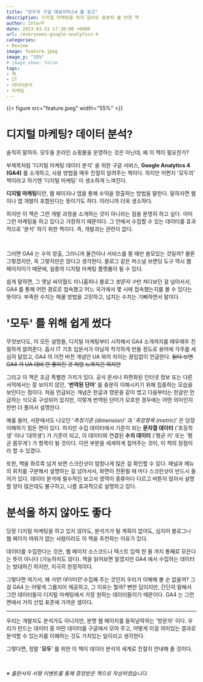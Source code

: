 ```yaml
---
title: "모두의 구글 애널리틱스4 를 읽고"
description: 디지털 마케팅을 하지 않아도 충분히 볼 만한 책
author: InterP
date: 2023-03-31 17:30:00 +0900
url: /everyones-google-analytics-4
categories:
- Review
image: feature.jpeg
image_y: "15%"
# image_show: false
tags: 
- 책
- IT
- 데이터분석
- 마케팅
---
```

{{< figure src="feature.jpeg" width="55%" >}}

# 디지털 마케팅? 데이터 분석?

솔직히 말하자. 모두들 온라인 쇼핑몰을 운영하는 것은 아닌데, 왜 이 책이 필요한가?

부제목처럼 '디지털 마케팅 데이터 분석' 을 위한 구글 서비스, **Google Analytics 4 (GA4)** 를 소개하고, 사용 방법을 매우 친절히 알려주는 책이다. 하지만 어쩐지 '모두의' 책이라고 하기엔 '디지털 마케팅' 이 생소하게 느껴진다. 

**디지털 마케팅**이란, 웹 페이지나 앱을 통해 수익을 창출하는 방법을 말한다. 말하자면 웹이나 앱 개발이 포함된다는 뜻이기도 하다. 이러니까 더욱 생소하다.

하지만 이 책은 그런 개발 과정을 소개하는 것이 아니라는 점을 분명히 하고 싶다. 이미 그런 마케팅을 하고 있다고 가정하기 때문이다. 그 안에서 수집할 수 있는 데이터를 효과적으로 '분석' 하기 위한 책이다. 즉, 개발과는 관련이 없다.

<br/>

그러면 GA4 는 수익 창출, 그러니까 물건이나 서비스를 팔 때만 쓸모있는 것일까? 물론 그렇겠지만, 꼭 그렇지만은 않다고 생각한다. 블로그 같은 퍼스널 브랜딩 도구 역시 웹 페이지이기 때문에, 일종의 디지털 마케팅 플랫폼이 될 수 있다. 

쉽게 말하면, 그 옛날 싸이월드 미니홈피나 블로그 *방문자 수*만 쳐다보던 걸 넘어서서, GA4 를 통해 어떤 경로로 접속했고 어느 국가에서 몇 시에 접속했는지를 볼 수 있다는 뜻이다. 부족한 수치는 메꿀 방법을 고민하고, 넘치는 수치는 기뻐하면서 말이다.

# '모두' 를 위해 쉽게 썼다

무엇보다도, 이 모든 설명들, 디지털 마케팅부터 시작해서 GA4 소개까지를 매우매우 친절하게 알려준다. 흡사 IT 기초 입문서가 아닐까 착각하게 만들 정도로 용어에 각주를 세심히 달았고, GA4 의 이전 버전 개념인 UA 와의 차이는 끊임없이 언급한다. ~~읽다 보면 GA4 가 UA 대비 안 좋아진 것 처럼 느껴지긴 하지만~~

그리고 이 책은 조금 특별한 가치가 있다. 공식 문서나 파편화된 인터넷 정보 또는 다른 서적에서는 잘 보이지 않던, '**번역된 단어**' 를 충분히 이해시키기 위해 집중하는 모습을 보인다는 점이다. 처음 언급되는 개념은 한글과 영문을 같이 썼고 다음부터는 한글만 언급하는 식으로 구성되어 있지만, 이렇게 번역된 단어가 모호한 경우에는 어떤 의미인지 한번 더 풀어서 설명한다. 

예를 들어, 서문에서도 나오던 '*측정기준 (dimension)*' 과 '*측정항목 (metric)*' 은 당장 이해하기 힘든 면이 있다. 하지만 수집 데이터에서 기준이 되는 **문자열 데이터** ('초등학생' 이나 '대학생') 가 기준이 되고, 이 데이터와 연결된 **수치 데이터** ('평균 키' 또는 '평균 몸무게') 가 항목이 될 것이다. 이런 부분을 세세하게 짚어주는 것이, 이 책의 장점이라 할 수 있겠다.

또한, 책을 촤르륵 넘겨 보면 스크린샷이 엄청나게 많은 걸 확인할 수 있다. 패널과 메뉴의 위치를 구분해서 설명하는 걸 넘어서서, 화면이 전환될 때 마다 스크린샷이 반드시 들어가 있다. 데이터 분석에 필수적인 보고서 영역이 종류마다 다르고 버튼이 많아서 설명할 양이 많은데도 불구하고, 나름 효과적으로 설명하고 있다.

# 분석을 하지 않아도 좋다

당장 디지털 마케팅을 하고 있지 않아도, 분석가가 될 계획이 없어도, 심지어 블로그나 웹 페이지 따위가 없는 사람이라도 이 책을 추천하는 이유가 있다.

데이터를 수집한다는 것은, 웹 페이지 소스코드나 텍스트 입력 한 줄 까지 통째로 모은다는 뜻이 아니다 (가능하지도 않다). 책을 읽어보면 알겠지만 GA4 에서 수집하는 데이터는 방대하긴 하지만, 지극히 한정적이다. 

그렇다면 여기서, 왜 _이런 데이터만_ 수집해 주는 것인지 우리가 이해해 볼 순 없을까? 그걸 GA4 는 어떻게 그룹지어 제공하고, 그 이유는 뭘까? 뻔한 답이지만, 간단히 말해서 그런 데이터들이 디지털 마케팅에서 가장 원하는 데이터들이기 때문이다. GA4 는 그런 면에서 거의 산업 표준에 가까운 셈이다. 

---

우리는 개발자도 분석가도 아니지만, 분명 웹 페이지를 들락날락하는 '방문자' 이다. 우리가 만드는 데이터 중 어떤 데이터를 구글에서 모아 주고, 어떻게 이걸 의미있는 결과로 분석할 수 있는지를 이해하는 것도 가치있는 일이라고 생각한다. 

그렇다면, 정말 '**모두**' 를 위한 이 책이 데이터 분석의 세계로 친절히 안내해 줄 것이다.

<br/>

*※ 출판사의 서평 이벤트를 통해 증정받은 책으로 작성하였습니다.*